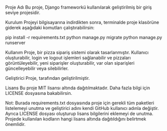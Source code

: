 Proje Adı
Bu proje, Django frameworkü kullanılarak geliştirilmiş bir giriş seviye projesidir.

Kurulum
Projeyi bilgisayarına indirdikten sonra, terminalde proje klasörüne giderek aşağıdaki komutları çalıştırabilirsin:


pip install -r requirements.txt
python manage.py migrate
python manage.py runserver

Kullanım
Proje, bir pizza sipariş sistemi olarak tasarlanmıştır. Kullanıcı oluşturabilir, login ve logout işlemleri sağlanabilir ve pizzaları görüntüleyebilir, yeni siparişler oluşturabilir, var olan siparişleri güncelleyebilir veya silebilirler.

Geliştirici
Proje,  tarafından geliştirilmiştir.

Lisans
Bu proje MIT lisansı altında dağıtılmaktadır. Daha fazla bilgi için LICENSE dosyasına bakabilirsin.

Not: Burada requirements.txt dosyasında proje için gerekli tüm paketleri listelemeyi unutma ve geliştirici adını kendi GitHub kullanıcı adınla değiştir. Ayrıca LICENSE dosyası oluşturup lisans bilgilerini eklemeyi de unutma. Projede kullanılan kodların hangi lisans altında dağıtıldığını belirtmek önemlidir.